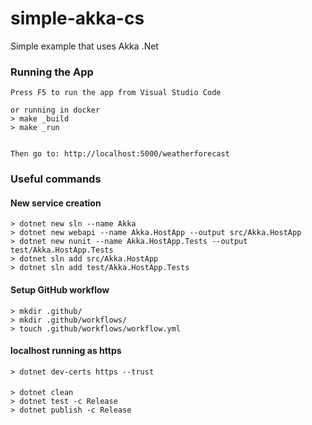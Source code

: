 # simple-akka-cs
Simple example that uses Akka .Net

### Running the App
```
Press F5 to run the app from Visual Studio Code

or running in docker
> make _build
> make _run


Then go to: http://localhost:5000/weatherforecast
```


### Useful commands

#### New service creation
```
> dotnet new sln --name Akka
> dotnet new webapi --name Akka.HostApp --output src/Akka.HostApp
> dotnet new nunit --name Akka.HostApp.Tests --output test/Akka.HostApp.Tests
> dotnet sln add src/Akka.HostApp
> dotnet sln add test/Akka.HostApp.Tests
```

#### Setup GitHub workflow
```
> mkdir .github/
> mkdir .github/workflows/
> touch .github/workflows/workflow.yml
```

#### localhost running as https
```
> dotnet dev-certs https --trust
```

#### 
```
> dotnet clean
> dotnet test -c Release
> dotnet publish -c Release
```